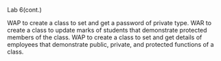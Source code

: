 Lab 6(cont.)

WAP to create a class to set and get a password of private type.
WAR to create a class to update marks of students that demonstrate protected members of the class.
WAP to create a class to set and get details of employees that demonstrate public, private, and protected functions of a class.
